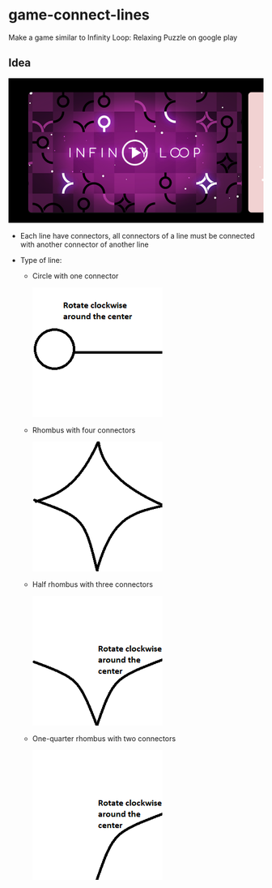 # game-connect-lines

Make a game similar to Infinity Loop: Relaxing Puzzle on google play

## Idea

![](./docs/images/origin-game.png)

- Each line have connectors, all connectors of a line must be connected with another connector of another line

- Type of line:

  - Circle with one connector

    ![Rhombus](./docs/images/circle.png)

  - Rhombus with four connectors

    ![Rhombus](./docs/images/rhombus.png)

  - Half rhombus with three connectors

    ![Rhombus](./docs/images/half-rhombus.png)

  - One-quarter rhombus with two connectors

    ![Rhombus](./docs/images/one-quarter-rhombus.png)
